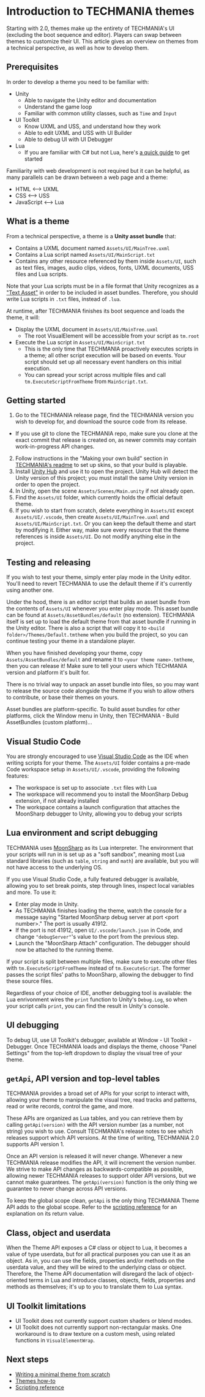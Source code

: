 # Introduction to TECHMANIA themes

Starting with 2.0, themes make up the entirety of TECHMANIA's UI (excluding the boot sequence and editor). Players can swap between themes to customize their UI. This article gives an overview on themes from a technical perspective, as well as how to develop them.

## Prerequisites

In order to develop a theme you need to be familiar with:
- Unity
  - Able to navigate the Unity editor and documentation
  - Understand the game loop
  - Familiar with common utility classes, such as `Time` and `Input`
- UI Toolkit
  - Know UXML and USS, and understand how they work
  - Able to edit UXML and USS with UI Builder
  - Able to debug UI with UI Debugger
- Lua
  - If you are familiar with C# but not Lua, here's [a quick guide](C%23_guide_to_Lua.md) to get started

Familiarity with web development is not required but it can be helpful, as many parallels can be drawn between a web page and a theme:
- HTML <--> UXML
- CSS <--> USS
- JavaScript <--> Lua

## What is a theme

From a technical perspective, a theme is a **Unity asset bundle** that:

- Contains a UXML document named `Assets/UI/MainTree.uxml`
- Contains a Lua script named `Assets/UI/MainScript.txt`
- Contains any other resource referenced by them inside `Assets/UI`, such as text files, images, audio clips, videos, fonts, UXML documents, USS files and Lua scripts.

Note that your Lua scripts must be in a file format that Unity recognizes as a ["Text Asset"](https://docs.unity3d.com/2022.2/Documentation/Manual/class-TextAsset.html) in order to be included in asset bundles. Therefore, you should write Lua scripts in `.txt` files, instead of `.lua`.

At runtime, after TECHMANIA finishes its boot sequence and loads the theme, it will:

- Display the UXML document in `Assets/UI/MainTree.uxml`
  - The root VisualElement will be accessible from your script as `tm.root`
- Execute the Lua script in `Assets/UI/MainScript.txt`
  - This is the only time that TECHMANIA proactively executes scripts in a theme; all other script execution will be based on events. Your script should set up all necessary event handlers on this initial execution.
  - You can spread your script across multiple files and call `tm.ExecuteScriptFromTheme` from `MainScript.txt`.

## Getting started

1. Go to the TECHMANIA release page, find the TECHMANIA version you wish to develop for, and download the source code from its release.
  - If you use git to clone the TECHMANIA repo, make sure you clone at the exact commit that release is created on, as newer commits may contain work-in-progress API changes.
2. Follow instructions in the "Making your own build" section in [TECHMANIA's readme](https://github.com/techmania-team/techmania#making-your-own-builds) to set up skins, so that your build is playable.
3. Install [Unity Hub](https://unity.com/download) and use it to open the project. Unity Hub will detect the Unity version of this project; you must install the same Unity version in order to open the project.
4. In Unity, open the scene `Assets/Scenes/Main.unity` if not already open.
5. Find the `Assets/UI` folder, which currently holds the official default theme.
6. If you wish to start from scratch, delete everything in `Assets/UI` except `Assets/UI/.vscode`, then create `Assets/UI/MainTree.uxml` and `Assets/UI/MainScript.txt`. Or you can keep the default theme and start by modifying it. Either way, make sure every resource that the theme references is inside `Assets/UI`. Do not modify anything else in the project.

## Testing and releasing

If you wish to test your theme, simply enter play mode in the Unity editor. You'll need to revert TECHMANIA to use the default theme if it's currently using another one.

Under the hood, there is an editor script that builds an asset bundle from the contents of `Assets/UI` whenever you enter play mode. This asset bundle can be found at `Assets/AssetBundles/default` (no extension). TECHMANIA itself is set up to load the default theme from that asset bundle if running in the Unity editor. There is also a script that will copy it to `<build folder>/Themes/Default.tmtheme` when you build the project, so you can continue testing your theme in a standalone player.

When you have finished developing your theme, copy `Assets/AssetBundles/default` and rename it to `<your theme name>.tmtheme`, then you can release it! Make sure to tell your users which TECHMANIA version and platform it's built for.

There is no trivial way to unpack an asset bundle into files, so you may want to release the source code alongside the theme if you wish to allow others to contribute, or base their themes on yours.

Asset bundles are platform-specific. To build asset bundles for other platforms, click the Window menu in Unity, then TECHMANIA - Build AssetBundles (custom platform)...

## Visual Studio Code

You are strongly encouraged to use [Visual Studio Code](https://code.visualstudio.com/) as the IDE when writing scripts for your theme. The `Assets/UI` folder contains a pre-made Code workspace setup in `Assets/UI/.vscode`, providing the following features:

* The workspace is set up to associate `.txt` files with Lua
* The workspace will recommend you to install the MoonSharp Debug extension, if not already installed
* The workspace contains a launch configuration that attaches the MoonSharp debugger to Unity, allowing you to debug your scripts

## Lua environment and script debugging

TECHMANIA uses [MoonSharp](https://www.moonsharp.org/) as its Lua interpreter. The environment that your scripts will run in is set up as a "soft sandbox", meaning most Lua standard libraries (such as `table`, `string` and `math`) are available, but you will not have access to the underlying OS.

If you use Visual Studio Code, a fully featured debugger is available, allowing you to set break points, step through lines, inspect local variables and more. To use it:

* Enter play mode in Unity.
* As TECHMANIA finishes loading the theme, watch the console for a message saying "Started MoonSharp debug server at port \<port number\>." The port is usually 41912.
* If the port is not 41912, open `UI/.vscode/launch.json` in Code, and change `"debugServer"`'s value to the port from the previous step.
* Launch the "MoonSharp Attach" configuration. The debugger should now be attached to the running theme.

If your script is split between multiple files, make sure to execute other files with `tm.ExecuteScriptFromTheme` instead of `tm.ExecuteScript`. The former passes the script files' paths to MoonSharp, allowing the debugger to find these source files.

Regardless of your choice of IDE, another debugging tool is available: the Lua enrivonment wires the `print` function to Unity's `Debug.Log`, so when your script calls `print`, you can find the result in Unity's console.

## UI debugging

To debug UI, use UI Toolkit's debugger, available at Window - UI Toolkit - Debugger. Once TECHMANIA loads and displays the theme, choose "Panel Settings" from the top-left dropdown to display the visual tree of your theme.

## `getApi`, API version and top-level tables

TECHMANIA provides a broad set of APIs for your script to interact with, allowing your theme to manipulate the visual tree, read tracks and patterns, read or write records, control the game, and more.

These APIs are organized as Lua tables, and you can retrieve them by calling `getApi(version)` with the API version number (as a number, not string) you wish to use. Consult TECHMANIA's release notes to see which releases support which API versions. At the time of writing, TECHMANIA 2.0 supports API version 1.

Once an API version is released it will never change. Whenever a new TECHMANIA release modifies the API, it will increment the version number. We strive to make API changes as backwards-compatible as possible, allowing newer TECHMANIA releases to support older API versions, but we cannot make guarantees. The `getApi(version)` function is the only thing we guarantee to never change across API versions.

To keep the global scope clean, `getApi` is the only thing TECHMANIA Theme API adds to the global scope. Refer to the [scripting reference](Scripting_reference.md) for an explanation on its return value.

## Class, object and userdata

When the Theme API exposes a C# class or object to Lua, it becomes a value of type userdata, but for all practical purposes you can use it as an object. As in, you can use the fields, properties and/or methods on the userdata value, and they will be wired to the underlying class or object. Therefore, the Theme API documentation will disregard the lack of object-oriented terms in Lua and introduce classes, objects, fields, properties and methods as themselves; it's up to you to translate them to Lua syntax.

## UI Toolkit limitations

* UI Toolkit does not currently support custom shaders or blend modes.
* UI Toolkit does not currently support non-rectangular masks. One workaround is to draw texture on a custom mesh, using related functions in `VisualElementWrap`.

## Next steps

- [Writing a minimal theme from scratch](Writing_a_minimal_theme_from_scratch.md)
- [Themes how-to](Themes_How_To.md)
- [Scripting reference](Scripting_reference.md)
